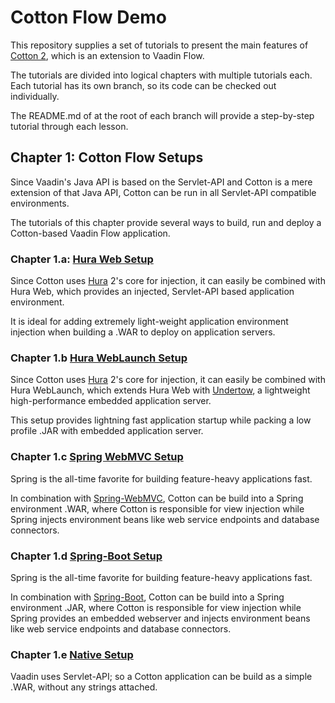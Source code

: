 # Cotton Flow Demo

This repository supplies a set of tutorials to present the main features of [Cotton 2](https://github.com/MantledIllusion/cotton-flow), which is an extension to Vaadin Flow.

The tutorials are divided into logical chapters with multiple tutorials each. Each tutorial has its own branch, so its code can be checked out individually.

The README.md of at the root of each branch will provide a step-by-step tutorial through each lesson.

## Chapter 1: Cotton Flow Setups

Since Vaadin's Java API is based on the Servlet-API and Cotton is a mere extension of that Java API, Cotton can be run in all Servlet-API compatible environments.

The tutorials of this chapter provide several ways to build, run and deploy a Cotton-based Vaadin Flow application.

### Chapter 1.a: [Hura Web Setup](https://github.com/MantledIllusion/cotton-flow-demo/tree/01/a/hura_web_setup)

Since Cotton uses [Hura](https://github.com/MantledIllusion/hura) 2's core for injection, it can easily be combined with Hura Web, which provides an injected, Servlet-API based application environment.

It is ideal for adding extremely light-weight application environment injection when building a .WAR to deploy on application servers.

### Chapter 1.b [Hura WebLaunch Setup](https://github.com/MantledIllusion/cotton-flow-demo/tree/01/b/hura_weblaunch_setup)

Since Cotton uses [Hura](https://github.com/MantledIllusion/hura) 2's core for injection, it can easily be combined with Hura WebLaunch, which extends Hura Web with [Undertow](https://github.com/undertow-io/undertow), a lightweight high-performance embedded application server.

This setup provides lightning fast application startup while packing a low profile .JAR with embedded application server.

### Chapter 1.c [Spring WebMVC Setup](https://github.com/MantledIllusion/cotton-flow-demo/tree/01/c/spring_webmvc_setup)

Spring is the all-time favorite for building feature-heavy applications fast.

In combination with [Spring-WebMVC](https://github.com/spring-projects/spring-framework), Cotton can be build into a Spring environment .WAR, where Cotton is responsible for view injection while Spring injects environment beans like web service endpoints and database connectors.

### Chapter 1.d [Spring-Boot Setup](https://github.com/MantledIllusion/cotton-flow-demo/tree/01/d/spring_boot_setup)

Spring is the all-time favorite for building feature-heavy applications fast.

In combination with [Spring-Boot](https://github.com/spring-projects/spring-boot), Cotton can be build into a Spring environment .JAR, where Cotton is responsible for view injection while Spring provides an embedded webserver and injects environment beans like web service endpoints and database connectors.

### Chapter 1.e [Native Setup](https://github.com/MantledIllusion/cotton-flow-demo/tree/01/e/native_setup)

Vaadin uses Servlet-API; so a Cotton application can be build as a simple .WAR, without any strings attached.

